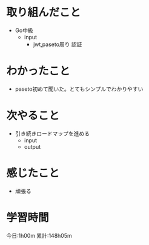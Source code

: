 # 取り組んだこと
  - Go中級
    - input
      - jwt,paseto周り 認証

# わかったこと
  - paseto初めて聞いた。とてもシンプルでわかりやすい

# 次やること
  - 引き続きロードマップを進める
    - input
    - output

# 感じたこと
 - 頑張る

# 学習時間
今日:1h00m
累計:148h05m
